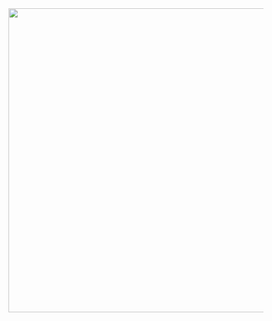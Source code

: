 <div align="center"> 
  <img width="600" src="[https://64.media.tumblr.com/ab8852a7daeb86df10c5a50db4fdd9c7/tumblr_o0gchjl3ZS1r782wlo2_1280.png](https://i.pinimg.com/564x/f6/12/59/f612594566e8455aca1a4f74d861462c.jpg)"/>
</div><br />
